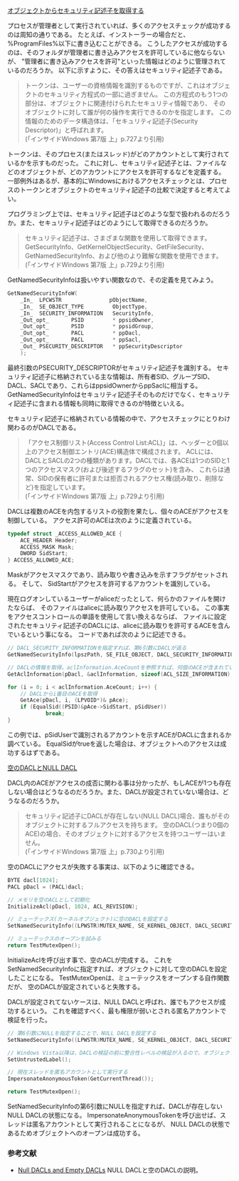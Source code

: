 ﻿
[オブジェクトからセキュリティ記述子を取得する](7.4.4.a_セキュリティ記述子/01_check_ace_sid/01_check_ace_sid.cpp)

プロセスが管理者として実行されていれば、多くのアクセスチェックが成功するのは周知の通りである。
たとえば、インストーラーの場合だと、%ProgramFiles%以下に書き込むことができる。
こうしたアクセスが成功するのは、そのフォルダが管理者に書き込みアクセスを許可しているに他ならないが、
"管理者に書き込みアクセスを許可"といった情報はどのように管理されているのだろうか。
以下に示すように、その答えはセキュリティ記述子である。

>トークンは、ユーザーの資格情報を識別するものですが、これはオブジェクトのセキュリティ方程式の一部に過ぎません。
>この方程式のもう1つの部分は、オブジェクトに関連付けられたセキュリティ情報であり、
>そのオブジェクトに対して誰が何の操作を実行できるのかを指定します。
>この情報のためのデータ構造体は、「セキュリティ記述子(Security Descriptor)」と呼ばれます。
><br>(「インサイドWindows 第7版 上」p.727より引用)

トークンは、そのプロセス(またはスレッド)がどのアカウントとして実行されているかを示すものだった。
これに対し、セキュリティ記述子とは、ファイルなどのオブジェクトが、どのアカウントにアクセスを許可するなどを定義する。
一部例外はあるが、基本的にWindowsにおけるアクセスチェックとは、プロセスのトークンとオブジェクトのセキュリティ記述子の比較で決定すると考えてよい。

プログラミング上では、セキュリティ記述子はどのような型で扱われるのだろうか。また、セキュリティ記述子はどのようにして取得できるのだろうか。

>セキュリティ記述子は、さまざまな関数を使用して取得できます。
>GetSecurityInfo、GetKernelObjectSecurity、GetFileSecurity、GetNamedSecurityInfo、および他のより難解な関数を使用できます。
><br>(「インサイドWindows 第7版 上」p.729より引用)

GetNamedSecurityInfoは扱いやすい関数なので、その定義を見てみよう。

```cpp
GetNamedSecurityInfoW(
    _In_  LPCWSTR               pObjectName,
    _In_  SE_OBJECT_TYPE         ObjectType,
    _In_  SECURITY_INFORMATION   SecurityInfo,
    _Out_opt_       PSID         * ppsidOwner,
    _Out_opt_       PSID         * ppsidGroup,
    _Out_opt_       PACL         * ppDacl,
    _Out_opt_       PACL         * ppSacl,
    _Out_ PSECURITY_DESCRIPTOR   * ppSecurityDescriptor
    );
```

最終引数のPSECURITY_DESCRIPTORがセキュリティ記述子を識別する。
セキュリティ記述子に格納されている主な情報は、所有者SID、グループSID、DACL、SACLであり、これらはppsidOwnerからppSaclに相当する。
GetNamedSecurityInfoはセキュリティ記述子そのものだけでなく、セキュリティ記述子に含まれる情報も同時に取得できるのが特徴といえる。

セキュリティ記述子に格納されている情報の中で、アクセスチェックにとりわけ関わるのがDACLである。

>「アクセス制御リスト(Access Control List:ACL)」は、ヘッダーと0個以上のアクセス制御エントリ(ACE)構造体で構成されます。
>ACLには、DACLとSACLの2つの種類があります。DACLでは、各ACEは1つのSIDと1つのアクセスマスク(および後述するフラグのセット)を含み、
>これらは通常、SIDの保有者に許可または拒否されるアクセス権(読み取り、削除など)を指定しています。
><br>(「インサイドWindows 第7版 上」p.729より引用)

DACLは複数のACEを内包するリストの役割を果たし、個々のACEがアクセスを制御している。
アクセス許可のACEは次のように定義されている。

```cpp
typedef struct _ACCESS_ALLOWED_ACE {
    ACE_HEADER Header;
    ACCESS_MASK Mask;
    DWORD SidStart;
} ACCESS_ALLOWED_ACE;
```

Maskがアクセスマスクであり、読み取りや書き込みを示すフラグがセットされる。
そして、 SidStartがアクセスを許可するアカウントを識別している。

現在ログオンしているユーザーがaliceだったとして、何らかのファイルを開けたならば、
そのファイルはaliceに読み取りアクセスを許可している。
この事実をアクセスコントロールの単語を使用して言い換えるならば、
ファイルに設定されたセキュリティ記述子のDACLには、aliceに読み取りを許可するACEを含んでいるという事になる。
コードであれば次のように記述できる。
		
```cpp
// DACL_SECURITY_INFORMATIONを指定すれば、第6引数にDACLが返る
GetNamedSecurityInfo(lpszPath, SE_FILE_OBJECT, DACL_SECURITY_INFORMATION, NULL, NULL, &pDacl, NULL, &pSecurityDescriptor);

// DACLの情報を取得。aclInformation.AceCountを参照すれば、何個のACEが含まれているか分かる
GetAclInformation(pDacl, &aclInformation, sizeof(ACL_SIZE_INFORMATION), AclSizeInformation);

for (i = 0; i < aclInformation.AceCount; i++) {
	// DACLからi番目のACEを取得
	GetAce(pDacl, i, (LPVOID*)& pAce);
	if (EqualSid((PSID)&pAce->SidStart, pSidUser))
			break;
}
```

この例では、pSidUserで識別されるアカウントを示すACEがDACLに含まれるか調べている。
EqualSidがtrueを返した場合は、オブジェクトへのアクセスは成功するはずである。

[空のDACLとNULL DACL](7.4.4.a_セキュリティ記述子/02_empty_dacl/02_empty_dacl.cpp)

DACL内のACEがアクセスの成否に関わる事は分かったが、もしACEが1つも存在しない場合はどうなるのだろうか。また、DACLが設定されていない場合は、どうなるのだろうか。

>セキュリティ記述子にDACLが存在しない(NULL DACL)場合、誰もがそのオブジェクトに対するフルアクセスを持ちます。
>空のDACL(つまり0個のACE)の場合、そのオブジェクトに対するアクセスを持つユーザーはいません。
><br>(「インサイドWindows 第7版 上」p.730より引用)

空のDACLにアクセスが失敗する事実は、以下のように確認できる。

```cpp
BYTE dacl[1024];
PACL pDacl = (PACL)dacl;

// メモリを空のACLとして初期化
InitializeAcl(pDacl, 1024, ACL_REVISION);

// ミューテックス(カーネルオブジェクト)に空のDACLを設定する
SetNamedSecurityInfo((LPWSTR)MUTEX_NAME, SE_KERNEL_OBJECT, DACL_SECURITY_INFORMATION, NULL, NULL, pDacl, NULL);

// ミューテックスのオープンを試みる
return TestMutexOpen();
```

InitializeAclを呼び出す事で、空のACLが完成する。
これをSetNamedSecurityInfoに指定すれば、オブジェクトに対して空のDACLを設定したことになる。
TestMutexOpenは、ミューテックスをオープンする自作関数だが、
空のDACLが設定されていると失敗する。

DACLが設定されてないケースは、NULL DACLと呼ばれ、誰でもアクセスが成功するという。
これを確認すべく、最も権限が弱いとされる匿名アカウントで検証を行った。

```cpp
// 第6引数にNULLを指定することで、NULL DACLを設定する
SetNamedSecurityInfo((LPWSTR)MUTEX_NAME, SE_KERNEL_OBJECT, DACL_SECURITY_INFORMATION, NULL, NULL, NULL, NULL);

// Windows Vista以降は、DACLの検証の前に整合性レベルの検証が入るので、オブジェクトの整合性レベルを下げておく
SetUntrustedLabel();

// 現在スレッドを匿名アカウントとして実行する
ImpersonateAnonymousToken(GetCurrentThread());

return TestMutexOpen();
```

SetNamedSecurityInfoの第6引数にNULLを指定すれば、DACLが存在しないNULL DACLの状態になる。
ImpersonateAnonymousTokenを呼び出せば、スレッドは匿名アカウントとして実行されることになるが、
NULL DACLの状態であるためオブジェクトへのオープンは成功する。

### 参考文献

- [Null DACLs and Empty DACLs](https://docs.microsoft.com/en-us/windows/win32/secauthz/dacls-and-aces)
NULL DACLと空のDACLの説明。

